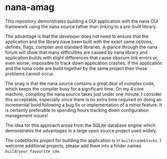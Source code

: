 # nana-amag

This repository demonstrates building a GUI application with the nana GUI framework using the nana source rather than linking to a pre-built library.

The advantage is that the developer does not need to ensure that the application and the library have been built with the exact same options, defines, flags, compiler and standard libraries.  A glance through the nana forum will show that many difficulties are caused by nana library and application builds with slight differences that cause obscure link errors or, even worse, impossible to track down application crashes.  If the application and the nana code are build together by the same project then these problems cannot occur.

The snag is that the nana source contains a great deal of complex code, which keeps the compiler busy for a significant time.  On my 4 core machine, compiling the nana source takes just under one minute.  I consider this acceptable, especially since there is no extra time required on doing an incremental build following a bug fix or implementation of a minor feature.  It is certainly preferable to spending hours tracking down configuration management issues!

The idea for this approach arose from the SQLite database engine which demonstrates the advantages in a large open source project used widely.

The codeblocks project for building the application is in `build/codeblocks`.  I welcome additional projects, please add them into a folder names `build/your_favourite_ide`.

 

